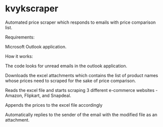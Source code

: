 # kvykscraper
Automated price scraper which responds to emails with price comparison list.

Requirements:

  Microsoft Outlook application.
  
How it works:

  The code looks for unread emails in the outlook application.
  
  Downloads the excel attachments which contains the list of product names whose prices need to scraped for the sake of price comparison.
  
  Reads the excel file and starts scraping 3 different e-commerce websites - Amazon, Flipkart, and Snapdeal.
  
  Appends the prices to the excel file accordingly 
  
  Automatically replies to the sender of the email with the modified file as an attachment.
